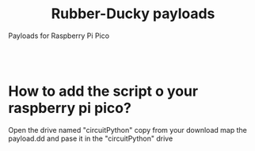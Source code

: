 <center><h1>Rubber-Ducky payloads</h1></center>
<p>Payloads for Raspberry Pi Pico</p>
<br>
<br>
<h1>How to add the script o your raspberry pi pico?</h1>
<p>Open the drive named "circuitPython" copy from your download map the payload.dd and pase it in the "circuitPython" drive</P>
  


